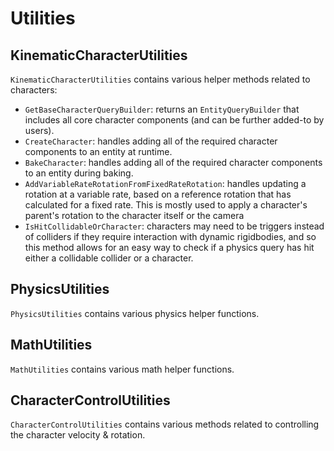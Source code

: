 
# Utilities

## KinematicCharacterUtilities
`KinematicCharacterUtilities` contains various helper methods related to characters:
* `GetBaseCharacterQueryBuilder`: returns an `EntityQueryBuilder` that includes all core character components (and can be further added-to by users).
* `CreateCharacter`: handles adding all of the required character components to an entity at runtime.
* `BakeCharacter`: handles adding all of the required character components to an entity during baking.
* `AddVariableRateRotationFromFixedRateRotation`: handles updating a rotation at a variable rate, based on a reference rotation that has calculated for a fixed rate. This is mostly used to apply a character's parent's rotation to the character itself or the camera
* `IsHitCollidableOrCharacter`: characters may need to be triggers instead of colliders if they require interaction with dynamic rigidbodies, and so this method allows for an easy way to check if a physics query has hit either a collidable collider or a character.


## PhysicsUtilities
`PhysicsUtilities` contains various physics helper functions.


## MathUtilities
`MathUtilities` contains various math helper functions.


## CharacterControlUtilities
`CharacterControlUtilities` contains various methods related to controlling the character velocity & rotation.